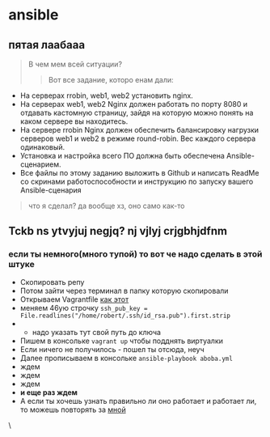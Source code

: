# ansible
## пятая лаабааа 

>В чем мем всей ситуации?
>>Вот все задание, которо енам дали:

 + На серверах rrobin, web1, web2 установить nginx.
 + На серверах web1, web2 Nginx должен работать по порту 8080 и отдавать кастомную страницу, зайдя на которую можно понять на каком сервере вы находитесь.
 + На сервере rrobin Nginx должен обеспечить балансировку нагрузки серверов web1 и web2 в режиме round-robin. Вес каждого сервера одинаковый.
 + Установка и настройка всего ПО должна быть обеспечена Ansible-сценарием.
 + Все файлы по этому заданию выложить в Github и написать ReadMe со скринами работоспособности и инструкцию по запуску вашего Ansible-сценария
> что я сделал? да вообще хз, оно само как-то

## Tckb ns ytvyjuj negjq? nj vjlyj crjgbhjdfnm 
### если ты немного(много тупой) то вот че надо сделать в этой штуке
 + Скопировать репу 
 + Потом зайти через терминал в папку которую скопировали
 + Открываем Vagrantfile [как этот](https://github.com/bob4inski/ansible/blob/main/lab5/Vagrantfile)
 + меняем 46ую строчку `ssh_pub_key = File.readlines("/home/robert/.ssh/id_rsa.pub").first.strip`
 + +  надо указать тут свой путь до ключа
 + Пишем в консольке `vagrant up`  чтобы подднять виртуалки
 + Если ничего не получилось - пошел ты отсюда, неуч
 + Далее прописываем в консольке `ansible-playbook aboba.yml`
 + ждем
 + ждем
 + ждем
 + ****и еще раз ждем****
 + А если ты хочешь узнать правильно ли оно работает и работает ли, то можешь повторять за [мной](https://www.youtube.com/watch?v=ZzvM6_S0HXA)

\
